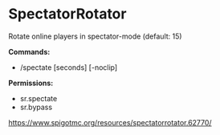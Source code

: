 # SpectatorRotator

Rotate online players in spectator-mode (default: 15)

**Commands:**
 - /spectate [seconds] [-noclip]
 
**Permissions:**
 - sr.spectate
 - sr.bypass
 
https://www.spigotmc.org/resources/spectatorrotator.62770/